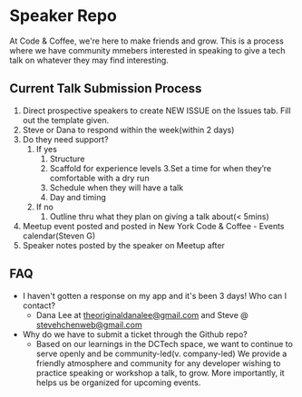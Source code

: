 # Speaker Repo

At Code & Coffee, we're here to make friends and grow. This is a process where we have community mmebers interested in speaking to give a tech talk on whatever they may find interesting. 

## Current Talk Submission Process
1. Direct prospective speakers to create NEW ISSUE on the Issues tab. Fill out the template given.
2. Steve or Dana to respond within the week(within 2 days)
3. Do they need support? 
    1. If yes
        1. Structure
        2. Scaffold for experience levels
        3.Set a time for when they’re comfortable with a dry run
        4. Schedule when they will have a talk
        5. Day and timing
    2. If no
        1. Outline thru what they plan on giving a talk about(< 5mins)
4. Meetup event posted and posted in New York Code & Coffee - Events calendar(Steven G)
5. Speaker notes posted by the speaker on Meetup after

## FAQ
- I haven't gotten a response on my app and it's been 3 days! Who can I contact?
    - Dana Lee at theoriginaldanalee@gmail.com and Steve @ stevehchenweb@gmail.com
- Why do we have to submit a ticket through the Github repo?
    - Based on our learnings in the DCTech space, we want to continue to serve openly and be community-led(v. company-led) We provide a friendly atmosphere and community for any developer wishing to practice speaking or workshop a talk, to grow. More importantly, it helps us be organized for upcoming events.
